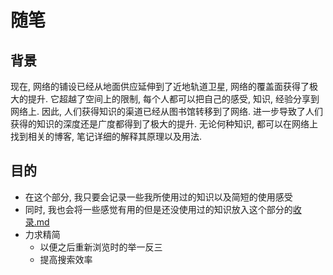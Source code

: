 # 随笔


## 背景

现在, 网络的铺设已经从地面供应延伸到了近地轨道卫星, 网络的覆盖面获得了极大的提升.
它超越了空间上的限制, 每个人都可以把自己的感受, 知识, 经验分享到网络上.
因此, 人们获得知识的渠道已经从图书馆转移到了网络. 进一步导致了人们获得的知识的深度还是广度都得到了极大的提升.
无论何种知识, 都可以在网络上找到相关的博客, 笔记详细的解释其原理以及用法.

## 目的

- 在这个部分, 我只要会记录一些我所使用过的知识以及简短的使用感受
- 同时, 我也会将一些感觉有用的但是还没使用过的知识放入这个部分的[收录.md](collection.zh-cn.md)
- 力求精简
  - 以便之后重新浏览时的举一反三
  - 提高搜索效率

